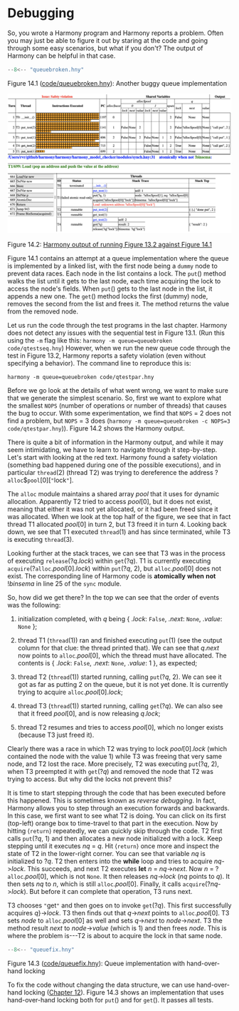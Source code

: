 
# Debugging 

So, you wrote a Harmony program and Harmony reports a problem. Often you
may just be able to figure it out by staring at the code and going
through some easy scenarios, but what if you don't? The output of
Harmony can be helpful in that case.

```python title="queuebroken.hny"
--8<-- "queuebroken.hny"
```

<figcaption>Figure 14.1 (<a href=https://harmony.cs.cornell.edu/code/queuebroken.hny>code/queuebroken.hny</a>): 
Another buggy queue implementation </figcaption>

![](figures/queuebroken1.png)

<figcaption>Figure 14.2: <a href=https://harmony.cs.cornell.edu/output/queuebug.html>Harmony output of running Figure 13.2 against Figure 14.1</a></figcaption>

Figure 14.1 contains an attempt at a queue implementation where
the queue is implemented by a linked list, with the first node being a
`dummy` node to prevent data races. Each node in the list contains a
lock. The `put`() method walks the list until it gets to the last node,
each time acquiring the lock to access the node's fields. When `put`()
gets to the last node in the list, it appends a new one. The `get`()
method locks the first (dummy) node, removes the second from the list
and frees it. The method returns the value from the removed node.

Let us run the code through the test programs in the last chapter.
Harmony does not detect any issues with the sequential test in
Figure 13.1. (Run this using the `-m` flag like this:
`harmony -m queue=queuebroken code/qtestseq.hny`) However, when we run
the new queue code through the test in Figure 13.2, Harmony reports
a safety violation (even without specifying a behavior). The command
line to reproduce this is:

    harmony -m queue=queuebroken code/qtestpar.hny

Before we go look at the details of what went wrong, we want to make
sure that we generate the simplest scenario. So, first we want to
explore what the smallest `NOPS` (number of operations or number of
threads) that causes the bug to occur. With some experimentation, we
find that `NOPS` = 2 does not find a problem, but `NOPS` = 3 does
(`harmony -m queue=queuebroken -c NOPS=3 code/qtestpar.hny`)).
Figure 14.2 shows the Harmony output.

There is quite a bit of information in the Harmony output, and while it
may seem intimidating, we have to learn to navigate through it
step-by-step. Let's start with looking at the red text. Harmony found a
safety violation (something bad happened during one of the possible
executions), and in particular `thread`(2) (thread T2) was trying to
dereference the address ?`alloc`\$`pool`\[0\]\[`"`lock`"`\].

The `alloc` module maintains a shared array *pool* that it uses for
dynamic allocation. Apparently T2 tried to access *pool*\[0\], but it
does not exist, meaning that either it was not yet allocated, or it had
been freed since it was allocated. When we look at the top half of the
figure, we see that in fact thread T1 allocated *pool*\[0\] in turn 2,
but T3 freed it in turn 4. Looking back down, we see that T1 executed
`thread`(1) and has since terminated, while T3 is executing `thread`(3).

Looking further at the stack traces, we can see that T3 was in the
process of executing `release`(?*q*.*lock*) within `get`(?*q*). T1 is
currently executing `acquire`(?`alloc`.*pool*\[0\].*lock*) within
`put`(?*q*, 2), but `alloc`.*pool*\[0\] does not exist. The
corresponding line of Harmony code is **atomically** **when** **not**
!*binsema* in line 25 of the `sync` module.

So, how did we get there? In the top we can see that the order of events
was the following:

1.  initialization completed, with *q* being { .*lock*: `False`,
    .*next*: `None`, .*value*: `None` };

2.  thread T1 (`thread`(1)) ran and finished executing `put`(1) (see the
    output column for that clue: the thread printed that). We can see
    that *q*.*next* now points to `alloc`.*pool*\[0\], which the thread
    must have allocated. The contents is { .*lock*: `False`, .*next*:
    `None`, .*value*: 1 }, as expected;

3.  thread T2 (`thread`(1)) started running, calling `put`(?*q*, 2). We
    can see it got as far as putting 2 on the queue, but it is not yet
    done. It is currently trying to acquire `alloc`.*pool*\[0\].*lock*;

4.  thread T3 (`thread`(1)) started running, calling `get`(?*q*). We can
    also see that it freed *pool*\[0\], and is now releasing *q*.*lock*;

5.  thread T2 resumes and tries to access *pool*\[0\], which no longer
    exists (because T3 just freed it).

Clearly there was a race in which T2 was trying to lock
*pool*\[0\].*lock* (which contained the node with the value 1) while T3
was freeing that very same node, and T2 lost the race. More precisely,
T2 was executing `put`(?*q*, 2), when T3 preempted it with `get`(?*q*)
and removed the node that T2 was trying to access. But why did the locks
not prevent this?

It is time to start stepping through the code that has been executed
before this happened. This is sometimes known as *reverse debugging*. In
fact, Harmony allows you to step through an execution forwards and
backwards. In this case, we first want to see what T2 is doing. You can
click on its first (top-left) orange box to time-travel to that part in
the execution. Now by hitting $\langle\mathtt{return}\rangle$
repeatedly, we can quickly skip through the code. T2 first calls
`put`(?*q*, 1) and then allocates a new node initialized with a lock.
Keep stepping until it executes *nq* = *q*. Hit
$\langle\mathtt{return}\rangle$ once more and inspect the state of T2 in
the lower-right corner. You can see that variable *nq* is initialized
to ?*q*. T2 then enters into the **while** loop and tries to acquire
*nq*->*lock*. This succeeds, and next T2 executes **let** *n*
= *nq*->*next*. Now *n* = ?`alloc`.*pool*\[0\], which is not
`None`. It then releases *nq*->*lock* (*nq* points to *q*).
It then sets *nq* to $n$, which is still `alloc`.*pool*\[0\]. Finally,
it calls `acquire`(?*nq*->*lock*). But before it can complete
that operation, T3 runs next.

T3 chooses `"`get`"` and then goes on to invoke `get`(?*q*). This first
successfully acquires *q*}->*lock*. T3 then finds out that
*q*->*next* points to `alloc`.*pool*\[0\]. T3 sets *node* to
`alloc`.*pool*\[0\] as well and sets *q*->*next* to
*node*->*next*. T3 the method result *next* to
*node*->*value* (which is 1) and then frees *node*. This is
where the problem is---T2 is about to acquire the lock in that same
node.

```python title="queuefix.hny"
--8<-- "queuefix.hny"
```

<figcaption>Figure 14.3 (<a href=https://harmony.cs.cornell.edu/code/queuefix.hny>code/queuefix.hny</a>): 
Queue implementation with hand-over-hand locking
</figcaption>

To fix the code without changing the data structure, we can use
hand-over-hand locking ([Chapter 12](finegrained.md)). Figure 14.3 shows an
implementation that uses hand-over-hand locking both for `put`() and for
`get`(). It passes all tests.
